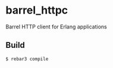 barrel_httpc
============

Barrel HTTP client for Erlang applications

Build
-----

    $ rebar3 compile
